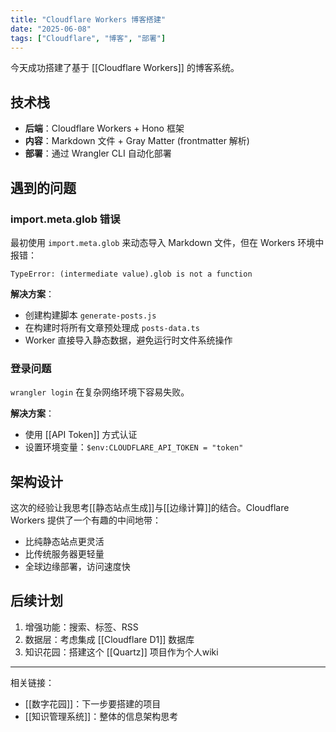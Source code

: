 ```yaml
---
title: "Cloudflare Workers 博客搭建"
date: "2025-06-08"
tags: ["Cloudflare", "博客", "部署"]
---
```


今天成功搭建了基于 [[Cloudflare Workers]] 的博客系统。

## 技术栈

- **后端**：Cloudflare Workers + Hono 框架
- **内容**：Markdown 文件 + Gray Matter (frontmatter 解析)
- **部署**：通过 Wrangler CLI 自动化部署

## 遇到的问题

### import.meta.glob 错误
最初使用 `import.meta.glob` 来动态导入 Markdown 文件，但在 Workers 环境中报错：
```
TypeError: (intermediate value).glob is not a function
```

**解决方案**：
- 创建构建脚本 `generate-posts.js`
- 在构建时将所有文章预处理成 `posts-data.ts`
- Worker 直接导入静态数据，避免运行时文件系统操作

### 登录问题
`wrangler login` 在复杂网络环境下容易失败。

**解决方案**：
- 使用 [[API Token]] 方式认证
- 设置环境变量：`$env:CLOUDFLARE_API_TOKEN = "token"`

## 架构设计

这次的经验让我思考[[静态站点生成]]与[[边缘计算]]的结合。Cloudflare Workers 提供了一个有趣的中间地带：

- 比纯静态站点更灵活
- 比传统服务器更轻量
- 全球边缘部署，访问速度快

## 后续计划

1. 增强功能：搜索、标签、RSS
2. 数据层：考虑集成 [[Cloudflare D1]] 数据库
3. 知识花园：搭建这个 [[Quartz]] 项目作为个人wiki

---

相关链接：
- [[数字花园]]：下一步要搭建的项目
- [[知识管理系统]]：整体的信息架构思考 